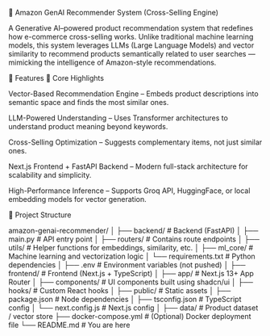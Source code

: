 🧠 Amazon GenAI Recommender System (Cross-Selling Engine)

A Generative AI–powered product recommendation system that redefines how e-commerce cross-selling works.
Unlike traditional machine learning models, this system leverages LLMs (Large Language Models) and vector similarity to recommend products semantically related to user searches — mimicking the intelligence of Amazon-style recommendations.

🚀 Features
🧩 Core Highlights

Vector-Based Recommendation Engine – Embeds product descriptions into semantic space and finds the most similar ones.

LLM-Powered Understanding – Uses Transformer architectures to understand product meaning beyond keywords.

Cross-Selling Optimization – Suggests complementary items, not just similar ones.

Next.js Frontend + FastAPI Backend – Modern full-stack architecture for scalability and simplicity.

High-Performance Inference – Supports Groq API, HuggingFace, or local embedding models for vector generation.

🧱 Project Structure

amazon-genai-recommender/
│
├── backend/ # Backend (FastAPI)
│ ├── main.py # API entry point
│ ├── routers/ # Contains route endpoints
│ ├── utils/ # Helper functions for embeddings, similarity, etc.
│ ├── ml_core/ # Machine learning and vectorization logic
│ └── requirements.txt # Python dependencies
│
├── .env # Environment variables (not pushed)
│
├── frontend/ # Frontend (Next.js + TypeScript)
│ ├── app/ # Next.js 13+ App Router
│ ├── components/ # UI components built using shadcn/ui
│ ├── hooks/ # Custom React hooks
│ ├── public/ # Static assets
│ ├── package.json # Node dependencies
│ ├── tsconfig.json # TypeScript config
│ └── next.config.js # Next.js config
│
├── data/ # Product dataset / vector store
├── docker-compose.yml # (Optional) Docker deployment file
└── README.md # You are here

